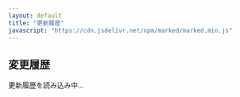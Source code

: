 ```yaml
---
layout: default
title: "更新履歴"
javascript: "https://cdn.jsdelivr.net/npm/marked/marked.min.js"
---
```


<section id="changelog">
    <h2>変更履歴</h2>
    <div id="changelog-loading" class="changelog-status">
        <div class="loading-spinner"></div>
        <p>更新履歴を読み込み中...</p>
    </div>
    <div id="changelog-content" style="display: none;">
    </div>
    <div id="changelog-error" class="changelog-status" style="display: none;">
        <p>更新履歴の読み込みに失敗しました。<a href="https://github.com/yuki-2525/UniAsset-UnityEditorAssetBrowser-/blob/main/CHANGELOG.md" target="_blank">GitHub で直接確認</a>してください。</p>
    </div>
</section>

<script>
async function loadChangelog() {
    const loadingDiv = document.getElementById('changelog-loading');
    const contentDiv = document.getElementById('changelog-content');
    const errorDiv = document.getElementById('changelog-error');
    
    try {
        const response = await fetch('https://raw.githubusercontent.com/yuki-2525/UniAsset-UnityEditorAssetBrowser-/main/CHANGELOG.md');
        if (!response.ok) {
            throw new Error('ファイルの読み込みに失敗しました');
        }
        
        const markdown = await response.text();
        const html = marked.parse(markdown);
        
        // 読み込み完了後の表示切り替え
        loadingDiv.style.display = 'none';
        contentDiv.innerHTML = html;
        contentDiv.style.display = 'block';
        
        // バージョン番号にアンカーを追加
        addVersionAnchors();
        
    } catch (error) {
        console.error('Error loading changelog:', error);
        loadingDiv.style.display = 'none';
        errorDiv.style.display = 'block';
    }
}

function addVersionAnchors() {
    const versionHeaders = document.querySelectorAll('#changelog-content h2');
    versionHeaders.forEach(header => {
        const version = header.textContent.match(/^\d+\.\d+\.\d+/);
        if (version) {
            header.id = `v${version[0]}`;
            // クリック可能なアンカーリンクを追加
            const anchor = document.createElement('a');
            anchor.href = `#v${version[0]}`;
            anchor.className = 'version-anchor';
            anchor.innerHTML = header.innerHTML;
            header.innerHTML = '';
            header.appendChild(anchor);
        }
    });
}

document.addEventListener('DOMContentLoaded', loadChangelog);
</script>